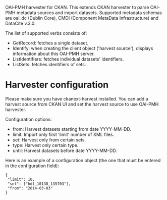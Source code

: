 OAI-PMH harvester for CKAN. 
This extends CKAN harvester to parse OAI-PMH metadata sources and import datasets. 
Supported metadata schemas are oai_dc (Dublin Core), CMDI (Component MetaData Infrastructure) and DataCite v.3.0.

The list of supported verbs consists of:

* GetRecord: fetches a single dataset.
* Identify: when creating the client object ('harvest source'), displays information about this OAI-PMH server.
* ListIdentifiers: fetches individual datasets' identifiers.
* ListSets: fetches identifiers of sets.
    
Harvester configuration
=======================

Please make sure you have ckanext-harvest installed. You can add a harvest source from CKAN UI and set the harvest source to use OAI-PMH harvester.

Configuration options:

- from: Harvest datasets starting from date YYYY-MM-DD.
- limit: Import only first 'limit' number of XML files.
- set: Harvest only from certain sets.
- type: Harvest only certain type.
- until: Harvest datasets before date YYYY-MM-DD.

Here is an example of a configuration object (the one that must be entered in
the configuration field):

    {
     "limit": 10,
     "set": ["hdl_10138_135703"],
     "from": "2014-03-03"
    }
